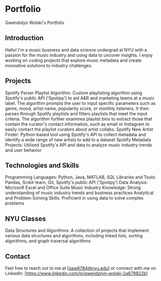# Portfolio
Gwendolyn Wolski's Portfolio

## Introduction
Hello! I'm a music business and data science undergrad at NYU with a passion for the music industry and using data to uncover insights. I enjoy working on coding projects that explore music metadata and create innovative solutions to industry challenges.

## Projects
Spotify Parser Playlist Algorithm: Custom playlisting algorithm using Spotify's public API ('Spotipy') to aid A&R and marketing teams at a music label. The algorithm prompts the user to input specific parameters such as genre, mood, artist name, popularity score, or monthly listeners. It then parses through Spotify playlists and filters playlists that meet the input criteria. The algorithm further examines playlist bios to extract those that contain the curator's contact information, such as email or Instagram to easily contact the playlist curators about artist collabs.
Spotify New Artist Finder: Python-based tool using Spotify's API to collect metadata and identify a wide range of new artists to add to a dataset
Spotify Metadata Projects: Utilized Spotify's API and data to analyze music industry trends and user behavior

## Technologies and Skills
Programming Languages: Python, Java, MATLAB, SQL
Libraries and Tools: Pandas, Scikit-learn, Git, Spotify's public API ('Spotipy')
Data Analysis: Microsoft Excel and Office Suite
Music Industry Knowledge: Strong understanding of music industry trends and business practices
Analytical and Problem-Solving Skills: Proficient in using data to solve complex problems

## NYU Classes
Data Structures and Algorithms: A collection of projects that implement various data structures and algorithms, including linked lists, sorting algorithms, and graph traversal algorithms

## Contact
Feel free to reach out to me at [gaw6784@nyu.edu] or connect with me on LinkedIn: [https://www.linkedin.com/in/gwendolyn-wolski-2a679822b]
